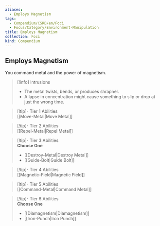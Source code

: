 ```yaml
---
aliases:
  - Employs Magnetism
tags:
  - Compendium/CSRD/en/Foci
  - Focus/Category/Environment-Manipulation
title: Employs Magnetism
collection: Foci
kind: Compendium
---
```

## Employs Magnetism  
You command metal and the power of magnetism.  

>[!info] Intrusions  
>- The metal twists, bends, or produces shrapnel.  
>- A lapse in concentration might cause something to slip or drop at just the wrong time.  


>[!tip]- Tier 1 Abilities  
> [[Move-Metal|Move Metal]]  


>[!tip]- Tier 2 Abilities  
> [[Repel-Metal|Repel Metal]]  


>[!tip]- Tier 3 Abilities  
> **Choose One**  
>- [[Destroy-Metal|Destroy Metal]]  
>- [[Guide-Bolt|Guide Bolt]]  


>[!tip]- Tier 4 Abilities  
> [[Magnetic-Field|Magnetic Field]]  


>[!tip]- Tier 5 Abilities  
> [[Command-Metal|Command Metal]]  


>[!tip]- Tier 6 Abilities  
> **Choose One**  
>- [[Diamagnetism|Diamagnetism]]  
>- [[Iron-Punch|Iron Punch]]